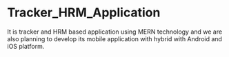 # Tracker_HRM_Application
It is tracker and HRM based application using MERN technology and we are also planning to develop its mobile application with hybrid with Android and iOS platform.
